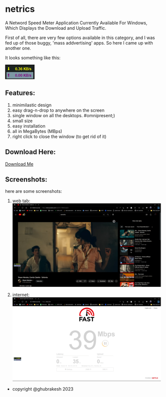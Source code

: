 # netrics
A Netword Speed Meter Application Currently Available For Windows, Which Displays the Download and Upload Traffic.

First of all, there are very few options available in this category, and I was fed up of those buggy, 'mass addvertising' apps. So here I came up with another one.

It looks something like this:

![](/images/icon.png)

## Features:

1. minimilastic design
2. easy drag-n-drop to anywhere on the screen
3. single window on all the desktops. #omnipresent;) 
4. small size
5. easy installation
6. all in MegaBytes (MBps)
6. right click to close the window (to get rid of it)

## Download Here:

[Download Me](https://raw.githubusercontent.com/ghubrakesh/Speedify/main/application/NetricsSetup.exe)

## Screenshots:

here are some screenshots:
1. web tab:
![](/images/yt.png)

2. internet:
![](/images/web.png)

* copyright @ghubrakesh 2023
